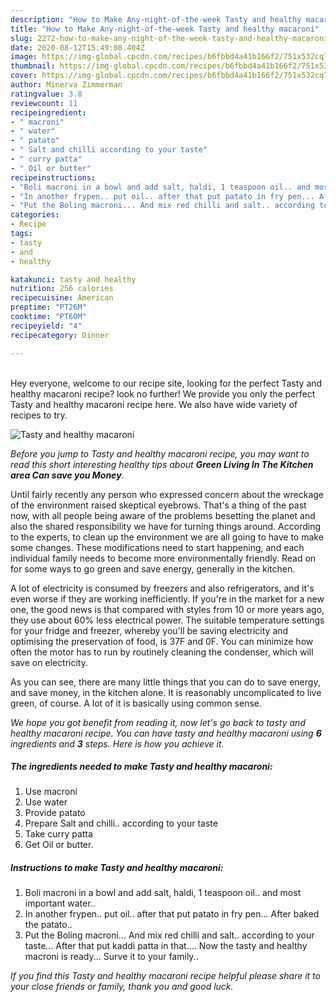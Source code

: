 ```yaml
---
description: "How to Make Any-night-of-the-week Tasty and healthy macaroni"
title: "How to Make Any-night-of-the-week Tasty and healthy macaroni"
slug: 2272-how-to-make-any-night-of-the-week-tasty-and-healthy-macaroni
date: 2020-08-12T15:49:08.404Z
image: https://img-global.cpcdn.com/recipes/b6fbbd4a41b166f2/751x532cq70/tasty-and-healthy-macaroni-recipe-main-photo.jpg
thumbnail: https://img-global.cpcdn.com/recipes/b6fbbd4a41b166f2/751x532cq70/tasty-and-healthy-macaroni-recipe-main-photo.jpg
cover: https://img-global.cpcdn.com/recipes/b6fbbd4a41b166f2/751x532cq70/tasty-and-healthy-macaroni-recipe-main-photo.jpg
author: Minerva Zimmerman
ratingvalue: 3.8
reviewcount: 11
recipeingredient:
- " macroni"
- " water"
- " patato"
- " Salt and chilli according to your taste"
- " curry patta"
- " Oil or butter"
recipeinstructions:
- "Boli macroni in a bowl and add salt, haldi, 1 teaspoon oil.. and most important water.."
- "In another frypen.. put oil.. after that put patato in fry pen... After baked the patato.."
- "Put the Boling macroni... And mix red chilli and salt.. according to your taste... After that put kaddi patta in that.... Now the tasty and healthy macroni is ready... Surve it to your family.."
categories:
- Recipe
tags:
- tasty
- and
- healthy

katakunci: tasty and healthy 
nutrition: 256 calories
recipecuisine: American
preptime: "PT26M"
cooktime: "PT60M"
recipeyield: "4"
recipecategory: Dinner

---
```

<br>
Hey everyone, welcome to our recipe site, looking for the perfect Tasty and healthy macaroni recipe? look no further! We provide you only the perfect Tasty and healthy macaroni recipe here. We also have wide variety of recipes to try.
<br>


![Tasty and healthy macaroni](https://img-global.cpcdn.com/recipes/b6fbbd4a41b166f2/751x532cq70/tasty-and-healthy-macaroni-recipe-main-photo.jpg)

<i>Before you jump to Tasty and healthy macaroni recipe, you may want to read this short interesting healthy tips about 
<strong>Green Living In The Kitchen area Can save you Money</strong>.</i>
</br>

Until fairly recently any person who expressed concern about the wreckage of the environment raised skeptical eyebrows. That's a thing of the past now, with all people being aware of the problems besetting the planet and also the shared responsibility we have for turning things around. According to the experts, to clean up the environment we are all going to have to make some changes. These modifications need to start happening, and each individual family needs to become more environmentally friendly. Read on for some ways to go green and save energy, generally in the kitchen.

A lot of electricity is consumed by freezers and also refrigerators, and it's even worse if they are working inefficiently. If you're in the market for a new one, the good news is that compared with styles from 10 or more years ago, they use about 60% less electrical power. The suitable temperature settings for your fridge and freezer, whereby you'll be saving electricity and optimising the preservation of food, is 37F and 0F. You can minimize how often the motor has to run by routinely cleaning the condenser, which will save on electricity.

As you can see, there are many little things that you can do to save energy, and save money, in the kitchen alone. It is reasonably uncomplicated to live green, of course. A lot of it is basically using common sense.


<i>We hope you got benefit from reading it, now let's go back to tasty and healthy macaroni recipe. You can have tasty and healthy macaroni using <strong>6</strong> ingredients and <strong>3</strong> steps. Here is how you achieve it.
</i>

##### The ingredients needed to make Tasty and healthy macaroni:

1. Use  macroni
1. Use  water
1. Provide  patato
1. Prepare  Salt and chilli.. according to your taste
1. Take  curry patta
1. Get  Oil or butter.


##### Instructions to make Tasty and healthy macaroni:

1. Boli macroni in a bowl and add salt, haldi, 1 teaspoon oil.. and most important water..
1. In another frypen.. put oil.. after that put patato in fry pen... After baked the patato..
1. Put the Boling macroni... And mix red chilli and salt.. according to your taste... After that put kaddi patta in that.... Now the tasty and healthy macroni is ready... Surve it to your family..


<i>If you find this Tasty and healthy macaroni recipe helpful please share it to your close friends or family, thank you and good luck.</i>
